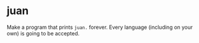 # juan

Make a program that prints ``juan.`` forever. Every language (including on your own) is going to be accepted.
